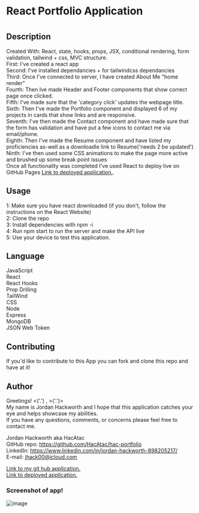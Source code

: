<h1>React Portfolio Application<h1>

<h2>Description</h2>
  <p>Created With: React, state, hooks, props, JSX, conditional rendering, form validation, tailwind + css, MVC structure. </br>
 First: I've created a react app</br> 
 Second: I've installed dependancies + for tailwindcss dependancies </br> 
 Third: Once I've connected to server, I have created About Me "home render"</br>
 Fourth: Then Ive made Header and Footer components that show correct page once clicked. </br>
 Fifth: I've made sure that the 'category click' updates the webpage title. </br>
 Sixth: Then I've made the Portfolio component and displayed 6 of my projects in cards that show links and are responsive.</br>
 Seventh: I've then made the Contact component and have made sure that the form has validation and have put a few icons to contact me via email/phone. </br>
 Eighth: Then I've made the Resume component and have listed my proficiencies as-well as a downloadle link to Resume('needs 2 be updated') </br>
 Ninth: I've then used some CSS animations to make the page more active and brushed up some break point issues </br>
 Once all functionality was completed I've used React to deploy live on GitHub Pages <a href ="https://hacatac.github.io/hac-portfolio/" target="_blank">Link to deployed application.</a>. </br>

 </p>

## Usage

1: Make sure you have react downloaded (if you don't, follow the instructions on the React Website)</br>
2: Clone the repo </br>
3: Install dependencies with npm -i </br>
4: Run npm start to run the server and make the API live </br>
5: Use your device to test this application. </br>

## Language

JavaScript </br>
React </br>
React Hooks </br>
Prop Drilling</br>
TailWind </br>
CSS </br>
Node </br>
Express </br>
MongoDB </br>
JSON Web Token </br>


## Contributing

If you'd like to contribute to this App you can fork and clone this repo and have at it! </br>

## Author

Greetings! <('.') , >('.')> </br>
My name is Jordan Hackworth and I hope that this application catches your eye and helps showcase my abilities. </br>
If you have any questions, comments, or concerns please feel free to contact me. </br>

Jordan Hackworth aka HacAtac </br>
GitHub repo: https://github.com/HacAtac/hac-portfolio </br>
LinkedIn: https://www.linkedin.com/in/jordan-hackworth-898205217/ </br>
E-mail: jhack00@icloud.com </br>

<a href ="https://github.com/HacAtac/hac-portfolio" target="_blank">Link to my git hub application.</a></br>
<a href ="https://hacatac.github.io/hac-portfolio/" target="_blank">Link to deployed application.</a>

<h3>Screenshot of app!</h3>

![image](https://user-images.githubusercontent.com/87215152/146405354-dc3ca485-ae9a-45ae-8b31-751d0787550b.png)
